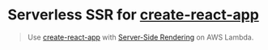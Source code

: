# Serverless SSR for [create-react-app][cra]

> Use [create-react-app][cra] with [Server-Side Rendering][ssr] on AWS Lambda.

[cra]: https://create-react-app.dev/
[ssr]: https://reactjs.org/docs/react-dom-server.html
[cdk]: https://docs.aws.amazon.com/cdk/latest/guide/home.html
